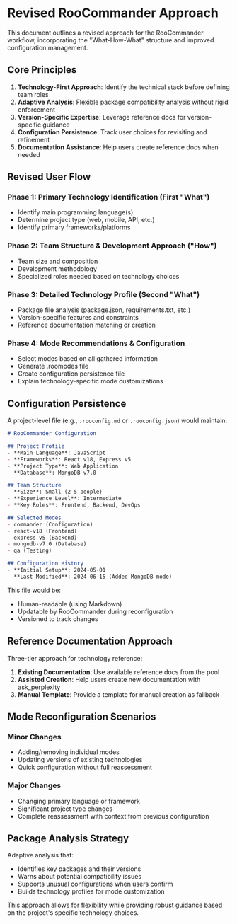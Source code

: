 # Revised RooCommander Approach

This document outlines a revised approach for the RooCommander workflow, incorporating the "What-How-What" structure and improved configuration management.

## Core Principles

1. **Technology-First Approach**: Identify the technical stack before defining team roles
2. **Adaptive Analysis**: Flexible package compatibility analysis without rigid enforcement
3. **Version-Specific Expertise**: Leverage reference docs for version-specific guidance
4. **Configuration Persistence**: Track user choices for revisiting and refinement
5. **Documentation Assistance**: Help users create reference docs when needed

## Revised User Flow

### Phase 1: Primary Technology Identification (First "What")
- Identify main programming language(s)
- Determine project type (web, mobile, API, etc.)
- Identify primary frameworks/platforms

### Phase 2: Team Structure & Development Approach ("How")
- Team size and composition
- Development methodology
- Specialized roles needed based on technology choices

### Phase 3: Detailed Technology Profile (Second "What")
- Package file analysis (package.json, requirements.txt, etc.)
- Version-specific features and constraints
- Reference documentation matching or creation

### Phase 4: Mode Recommendations & Configuration
- Select modes based on all gathered information
- Generate .roomodes file
- Create configuration persistence file
- Explain technology-specific mode customizations

## Configuration Persistence

A project-level file (e.g., `.rooconfig.md` or `.rooconfig.json`) would maintain:

```md
# RooCommander Configuration

## Project Profile
- **Main Language**: JavaScript
- **Frameworks**: React v18, Express v5
- **Project Type**: Web Application
- **Database**: MongoDB v7.0

## Team Structure
- **Size**: Small (2-5 people)
- **Experience Level**: Intermediate
- **Key Roles**: Frontend, Backend, DevOps

## Selected Modes
- commander (Configuration)
- react-v18 (Frontend)
- express-v5 (Backend)
- mongodb-v7.0 (Database)
- qa (Testing)

## Configuration History
- **Initial Setup**: 2024-05-01
- **Last Modified**: 2024-06-15 (Added MongoDB mode)
```

This file would be:
- Human-readable (using Markdown)
- Updatable by RooCommander during reconfiguration
- Versioned to track changes

## Reference Documentation Approach

Three-tier approach for technology reference:

1. **Existing Documentation**: Use available reference docs from the pool
2. **Assisted Creation**: Help users create new documentation with ask_perplexity
3. **Manual Template**: Provide a template for manual creation as fallback

## Mode Reconfiguration Scenarios

### Minor Changes
- Adding/removing individual modes
- Updating versions of existing technologies
- Quick configuration without full reassessment

### Major Changes
- Changing primary language or framework
- Significant project type changes
- Complete reassessment with context from previous configuration

## Package Analysis Strategy

Adaptive analysis that:
- Identifies key packages and their versions
- Warns about potential compatibility issues
- Supports unusual configurations when users confirm
- Builds technology profiles for mode customization

This approach allows for flexibility while providing robust guidance based on the project's specific technology choices.